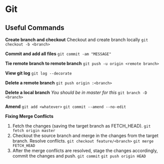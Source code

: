 Git
====

## Useful Commands
**Create branch and checkout**
Checkout and create branch locally
`git checkout -b <branch>`

**Commit and add all files**
`git commit -am "MESSAGE"`

**Tie remote branch to remote branch**
`git push -u origin <remote branch>`

**View git log**
`git log --decorate`

**Delete a remote branch**
`git push origin :<branch>`

**Delete a local branch**
_You should be in master for this_
`git branch -D <branch>`

**Amend**
`git add <whatever>`
`git commit --amend --no-edit`

**Fixing Merge Conflicts**
1. Fetch the changes (saving the target branch as FETCH_HEAD).
`git fetch origin master`
2. Checkout the source branch and merge in the changes from the target branch. Resolve conflicts.
`git checkout feature/<branch>`
`git merge FETCH_HEAD`
3. After the merge conflicts are resolved, stage the changes accordingly, commit the changes and push.
`git commit`
`git push origin HEAD`
